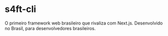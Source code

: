 # s4ft-cli
O primeiro framework web brasileiro que rivaliza com Next.js. Desenvolvido no Brasil, para desenvolvedores brasileiros.
